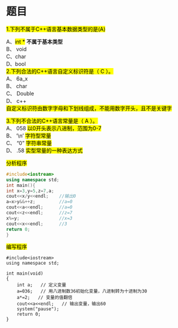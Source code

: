 # 题目
 <mark>1.下列不属于C++语言基本数据类型的是(A)<mark>

A、<mark>int *</mark>     **不属于基本类型**  
B、  void  
C、char  
D、bool  
<mark>2.下列合法的C++语言自定义标识符是（ C ）。</mark>  
A、 6a_x  
B、 char  
C、 Double  
D、 c++  
<mark>自定义标识符由数字字母和下划线组成，不能用数字开头，且不是关键字</mark>  

<mark>3.下列不合法的C++语言常量是（ A ）。</mark>  
A、 058 <mark>以0开头表示八进制，范围为0-7</mark>  
B、 ‘\n’    <mark>字符型常量</mark>  
C、 “0”     <mark>字符串常量</mark>  
D、 .58    <mark>实型常量的一种表达方式</mark>  

<mark>分析程序</mark>
```c++ {.line-numbers}
#include<iostream>
using namespace std;
int main(){
int x=3,y=5,z=7,a;  
cout<<x/y<<endl;    //输出0
a=x>y&&++z;         //a=0
cout<<a<<endl;      //a=0
cout<<z<<endl;      //z=7
x%=y;               //x=3
cout<<x<<endl;      //3
return 0;
}
```

<mark>编写程序</mark>  
```cpp{.line-numbers}
#include<iostream>
using namespace std;

int main(void)
{
    int a;   // 定义变量
    a=036;   // 用八进制数36初始化变量，八进制转为十进制为30
    a*=2;   // 变量的值翻倍
    cout<<a<<endl;   // 输出变量，输出60
    system("pause");
    return 0;
}
```

